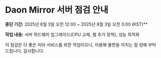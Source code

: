 # Daon Mirror 서버 점검 안내

**중단 기간:** 2025년 8월 3일 오전 12:00 ~ 2025년 8월 3일 오전 3:00 (KST)**

**작업 내용:** 서버 하드웨어 업그레이드(CPU 교체, 램 추가 장착), 성능 최적화

이 점검은 더 좋은 미러 서비스를 위한 작업이오니,
이용해 불편을 끼치는 점 양해 부탁드립니다. 감사합니다.
